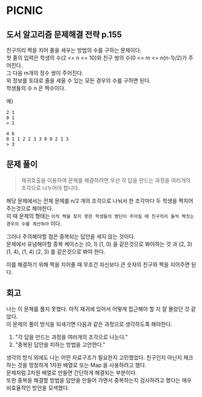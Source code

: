 # PICNIC
## 도서 알고리즘 문제해결 전략 p.155

친구끼리 짝을 지어 줄을 세우는 방법의 수를 구하는 문제이다. \
첫 줄의 입력은 학생의 수(2 <= n <= 10)와 친구 쌍의 수(0 <= m <= n(n-1)/2)가 주어진다. \
그 다음 m개의 정수 쌍이 주어진다. \
위 정보를 토대로 줄을 세울 수 있는 모든 경우의 수를 구하면 된다.\
학생들의 수 n 은 짝수이다.

예)
```
2 1
0 1
> 1

4 6
0 1 1 2 2 3 3 0 0 2 1 3
> 3
```
## 문제 풀이
> 재귀호출을 이용하여 문제를 해결하려면 우선 각 답을 만드는 과정을 여러개의 조각으로 나누어야 합니다.

해당 문제에서는 전체 문제를 n/2 개의 조각으로 나눠서 한 조각마다 두 학생을 짝지어 주는것으로 해야한다. \
이 때 문제의 형태는 `아직 짝을 찾지 못한 학생들의 명단이 주어질 때 친구끼리 둘씩 짝짓는 경우의 수를 계산하라` 이다.

그러나 주의해야할 점은 중복되는 답안을 세지 않는 것이다. \
문제에서 유념해야할 중복 케이스는 (0, 1) (1, 0) 을 같은것으로 봐야하는 것 과 (2, 3) (1, 4), (1, 4) (2, 3) 를 같은것으로 봐야 한다.

이를 해결하기 위해 짝을 지어줄 때 무조건 자신보다 큰 숫자의 친구와 짝을 지어주면 된다.

## 회고
나는 이 문제를 풀지 못했다. 아직 재귀에 있어서 어떻게 접근해야 할 지 잘 몰랐던 것 같았다. \
이 문제의 풀이 방식을 되새기면 다음과 같은 과정으로 생각하도록 해야한다.

1. "각 답을 만드는 과정을 여러개의 조각으로 나눈다."
2. "중복된 답안을 피하는 방법을 고안한다."

생각의 방식 외에도 나는 어떤 자료구조가 필요한지 고민했었다. 친구인지 아닌지 체크하는 것을 멍청하게 1차원 배열로 또는 Map 을 사용하려고 했다. \
문제처럼 2차원 배열로 만들면 간단하게 해결되는 부분이다. \
또한 중복을 해결할 방법을 답안을 만들어 가면서 중복하는지 검사하려고 했다는 매우 비효율적인 방안을 모색했다.



